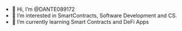 - 👋 Hi, I’m @DANTE089172
- 👀 I’m interested in SmartContracts, Software Development and CS.
- 🌱 I’m currently learning Smart Contracts and DeFi Apps

<!---
DANTE089172/DANTE089172 is a ✨ special ✨ repository because its `README.md` (this file) appears on your GitHub profile.
You can click the Preview link to take a look at your changes.
--->
